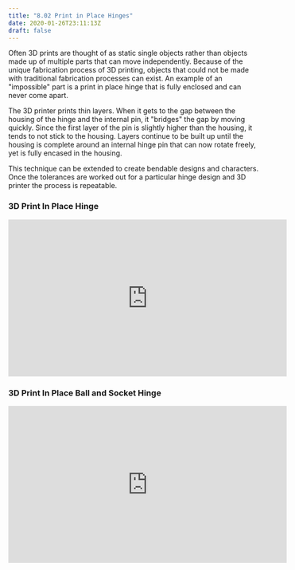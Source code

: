 ```yaml
---
title: "8.02 Print in Place Hinges"
date: 2020-01-26T23:11:13Z
draft: false
---
```


Often 3D prints are thought of as static single objects rather than objects made up of multiple parts that can move independently. Because of the unique fabrication process of 3D printing, objects that could not be made with traditional fabrication processes can exist. An example of an "impossible" part is a print in place hinge that is fully enclosed and can never come apart.

The 3D printer prints thin layers. When it gets to the gap between the housing of the hinge and the internal pin, it "bridges" the gap by moving quickly. Since the first layer of the pin is slightly higher than the housing, it tends to not stick to the housing. Layers continue to be built up until the housing is complete around an internal hinge pin that can now rotate freely, yet is fully encased in the housing.

This technique can be extended to create bendable designs and characters. Once the tolerances are worked out for a particular hinge design and 3D printer the process is repeatable.

<div class="video-grid">

<div class="video-card">

### 3D Print In Place Hinge

<div class="iframe-16-9-container">
<iframe class="youTubeIframe" width="560" height="315" src="https://www.youtube.com/embed/w1o48laHAos?rel=0" title="YouTube video player" frameborder="0" allow="accelerometer; autoplay; clipboard-write; encrypted-media; gyroscope; picture-in-picture; web-share" allowfullscreen></iframe>
</div>
</div>

<div class="video-card">

### 3D Print In Place Ball and Socket Hinge

<div class="iframe-16-9-container">
<iframe class="youTubeIframe" width="560" height="315" src="https://www.youtube.com/embed/9P1PPWP4uZk?rel=0" title="YouTube video player" frameborder="0" allow="accelerometer; autoplay; clipboard-write; encrypted-media; gyroscope; picture-in-picture; web-share" allowfullscreen></iframe>
</div>
</div>

</div>
